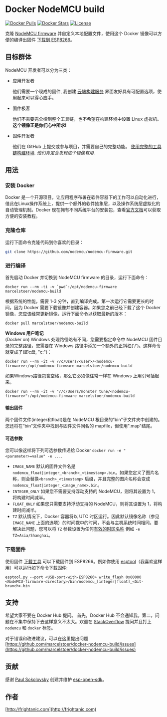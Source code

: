 # Docker NodeMCU build
[![Docker Pulls](https://img.shields.io/docker/pulls/marcelstoer/nodemcu-build.svg)](https://hub.docker.com/r/marcelstoer/nodemcu-build/) [![Docker Stars](https://img.shields.io/docker/stars/marcelstoer/nodemcu-build.svg)](https://hub.docker.com/r/marcelstoer/nodemcu-build/) [![License](https://img.shields.io/badge/license-MIT-blue.svg?style=flat)](https://github.com/marcelstoer/docker-nodemcu-build/blob/master/LICENSE)


克隆 [NodeMCU firmware](https://github.com/nodemcu/nodemcu-firmware) 并自定义本地配置文件，使用这个 Dcoker 镜像可以方便的编译出固件 [下载到 ESP8266](http://nodemcu.readthedocs.org/en/dev/en/flash/)。

## 目标群体
NodeMCU 开发者可以分为三类：
- 应用开发者

    他们需要一个现成的固件, 我创建 [云端构建服务](http://nodemcu-build.com/index.php) 界面友好具有可配置选项，使用起来可以得心应手。

- 固件极客

  他们不需要完全控制整个工具链，也不希望在构建环境中设置 Linux 虚拟机。
  **这个镜像正是你们心中所求!**

- 固件开发者

  他们在 GitHub 上提交或参与项目，并需要自己的完整功能。 [使用完整的工具链构建环境](http://www.esp8266.com/wiki/doku.php?id=toolchain#how_to_setup_a_vm_to_host_your_toolchain). _他们肯定会发现这个镜像有用._

## 用法

### 安装 Docker
Docker 是一个开源项目，让应用程序布署在软件容器下的工作可以自动化进行，借此在Linux操作系统上，提供一个额外的软件抽象层，以及操作系统层虚拟化的自动管理机制。Docker 现在拥有不同系统平台的安装包，查看[官方文档](https://docs.docker.com/get-started/)可以获取方便的安装教程。

### 克隆仓库
运行下面命令克隆代码到你喜欢的目录：
```bash
git clone https://github.com/nodemcu/nodemcu-firmware.git
```

### 进行编译
首先启动 Docker 并切换到 NodeMCU firmware 的目录，运行下面命令：
```
docker run --rm -ti -v `pwd`:/opt/nodemcu-firmware marcelstoer/nodemcu-build
```
根据系统的性能，需要 1-3 分钟，直到编译完成。第一次运行它需要更长的时间，因为 Docker 需要下载镜像并创建容器。如果您之前已经下载了这个 Docker 镜像，您应该经常更新镜像，运行下面命令以获取最新的版本：
```
docker pull marcelstoer/nodemcu-build
```

**Windows 用户笔记**  
(Docker on) Windows 处理路径略有不同，您需要指定命令中 NodeMCU 固件目录的完整路径，您需要在 Windows 路径中添加一个额外的正斜杠('/')。这样命令就变成了(即c盘, "c:")：
```
docker run --rm -it -v //c/Users/<user>/<nodemcu-firmware>:/opt/nodemcu-firmware marcelstoer/nodemcu-build
```
如果Windows路径包含空格，那么它必须像往常一样在 Windows 上用引号括起来。  
```
docker run --rm -it -v "//c/Users/monster tune/<nodemcu-firmware>":/opt/nodemcu-firmware marcelstoer/nodemcu-build
```

#### 输出固件
两个固件文件(integer和float)是在 NodeMCU 根目录的”bin"子文件夹中创建的。您还将在“bin”文件夹中找到与固件文件同名的 mapfile，但使用".map"结尾。

#### 可选参数
您可以像这样将下列可选参数传递给 Docker `docker run -e "<parameter>=value" -e ...`. 

- `IMAGE_NAME` 默认的固件文件名是`nodemcu_float|integer_<branch>_<timestamp>.bin`。如果您定义了图片名称，则会替换`<branch>_<timestamp>` 后缀，并且完整的图片名称会变成`nodemcu_float|integer_<image_name>.bin`。
- `INTEGER_ONLY` 如果您不需要支持浮动支持的 NodeMCU，则将其设置为 1，将构建时间减半。
- `FLOAT_ONLY` 如果您只需要支持浮动支持的 NodeMCU，则将其设置为 1，将构建时间减半。
- `TZ` 默认情况下，Docker 容器将以 UTC 时区运行。因此默认镜像名称（参见 `IMAGE_NAME` 上面的选项）的时间戳中的时间，不会与主机系统时间相同。要解决此问题，您可以将 `TZ` 参数设置为任何[有效的时区名称](https://en.wikipedia.org/wiki/List_of_tz_database_time_zones) 例如 `-e TZ=Asia/Shanghai`。



### 下载固件
使用固件 [下载工具](http://nodemcu.readthedocs.org/en/dev/en/flash/) 可以下载固件到 ESP8266。例如你使用 [esptool](https://github.com/themadinventor/esptool)（我喜欢这样用）可以运行如下命令下载固件:
```
esptool.py --port <USB-port-with-ESP8266> write_flash 0x00000 <NodeMCU-firmware-directory>/bin/nodemcu_[integer|float]_<Git-branch>.bin
```

## 支持
希望大家不要在 Docker Hub 提问。 首先，Docker Hub 不会通知我。第二，问题在不集中保持下去这样意义不太大。欢迎在 [StackOverflow](http://stackoverflow.com/) 提问并且打上 `nodemcu` 和 `docker` 标签。

对于错误和改进建议，可以在这里提出问题 [https://github.com/marcelstoer/docker-nodemcu-build/issues](https://github.com/marcelstoer/docker-nodemcu-build/issues)

## 贡献
感谢 [Paul Sokolovsky](http://pfalcon-oe.blogspot.com/) 创建并维护 [esp-open-sdk](https://github.com/pfalcon/esp-open-sdk)。

## 作者
[http://frightanic.com](http://frightanic.com)
